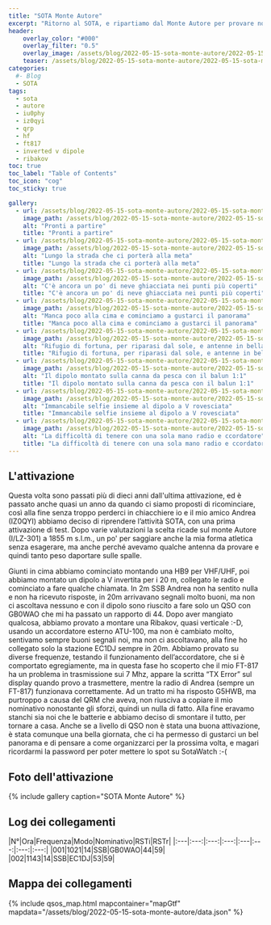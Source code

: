 ```yaml
---
title: "SOTA Monte Autore"
excerpt: "Ritorno al SOTA, e ripartiamo dal Monte Autore per provare noi e le attrezzature"
header: 
    overlay_color: "#000"
    overlay_filter: "0.5"
    overlay_image: /assets/blog/2022-05-15-sota-monte-autore/2022-05-15-sota-monte-autore-teaser.jpg
    teaser: /assets/blog/2022-05-15-sota-monte-autore/2022-05-15-sota-monte-autore-teaser.jpg
categories:
  #- Blog
  - SOTA
tags:
  - sota
  - autore
  - iu0phy
  - iz0qyi
  - qrp
  - hf
  - ft817
  - inverted v dipole
  - ribakov
toc: true
toc_label: "Table of Contents"
toc_icon: "cog"
toc_sticky: true

gallery:
  - url: /assets/blog/2022-05-15-sota-monte-autore/2022-05-15-sota-monte-autore-01.jpg
    image_path: /assets/blog/2022-05-15-sota-monte-autore/2022-05-15-sota-monte-autore-01-th.jpg
    alt: "Pronti a partire"
    title: "Pronti a partire"
  - url: /assets/blog/2022-05-15-sota-monte-autore/2022-05-15-sota-monte-autore-02.jpg
    image_path: /assets/blog/2022-05-15-sota-monte-autore/2022-05-15-sota-monte-autore-02-th.jpg
    alt: "Lungo la strada che ci porterà alla meta"
    title: "Lungo la strada che ci porterà alla meta"
  - url: /assets/blog/2022-05-15-sota-monte-autore/2022-05-15-sota-monte-autore-03.jpg
    image_path: /assets/blog/2022-05-15-sota-monte-autore/2022-05-15-sota-monte-autore-03-th.jpg
    alt: "C'è ancora un po' di neve ghiacciata nei punti più coperti"
    title: "C'è ancora un po' di neve ghiacciata nei punti più coperti"
  - url: /assets/blog/2022-05-15-sota-monte-autore/2022-05-15-sota-monte-autore-04.jpg
    image_path: /assets/blog/2022-05-15-sota-monte-autore/2022-05-15-sota-monte-autore-04-th.jpg
    alt: "Manca poco alla cima e cominciamo a gustarci il panorama"
    title: "Manca poco alla cima e cominciamo a gustarci il panorama"
  - url: /assets/blog/2022-05-15-sota-monte-autore/2022-05-15-sota-monte-autore-05.jpg
    image_path: /assets/blog/2022-05-15-sota-monte-autore/2022-05-15-sota-monte-autore-05-th.jpg
    alt: "Rifugio di fortuna, per riparasi dal sole, e antenne in bella vista"
    title: "Rifugio di fortuna, per riparasi dal sole, e antenne in bella vista"
  - url: /assets/blog/2022-05-15-sota-monte-autore/2022-05-15-sota-monte-autore-06.jpg
    image_path: /assets/blog/2022-05-15-sota-monte-autore/2022-05-15-sota-monte-autore-06-th.jpg
    alt: "Il dipolo montato sulla canna da pesca con il balun 1:1"
    title: "Il dipolo montato sulla canna da pesca con il balun 1:1"
  - url: /assets/blog/2022-05-15-sota-monte-autore/2022-05-15-sota-monte-autore-07.jpg
    image_path: /assets/blog/2022-05-15-sota-monte-autore/2022-05-15-sota-monte-autore-07-th.jpg
    alt: "Immancabile selfie insieme al dipolo a V rovesciata"
    title: "Immancabile selfie insieme al dipolo a V rovesciata"
  - url: /assets/blog/2022-05-15-sota-monte-autore/2022-05-15-sota-monte-autore-08.jpg
    image_path: /assets/blog/2022-05-15-sota-monte-autore/2022-05-15-sota-monte-autore-08-th.jpg
    alt: "La difficoltà di tenere con una sola mano radio e ccordatore"
    title: "La difficoltà di tenere con una sola mano radio e ccordatore"
---
```


## L'attivazione

Questa volta sono passati più di dieci anni dall'ultima attivazione, ed è passato anche quasi un anno da quando ci siamo proposti di ricominciare, così alla fine senza troppo perderci in chiacchiere  io e il mio amico Andrea (IZ0QYI) abbiamo deciso di riprendere l’attività SOTA, con una prima attivazione di test.
Dopo varie valutazioni la scelta ricade sul monte Autore (I/LZ-301) a 1855 m s.l.m., un po' per saggiare anche la mia forma atletica senza esagerare, ma anche perché avevamo qualche antenna da provare e quindi tanto peso daportare sulle spalle.

Giunti in cima abbiamo cominciato montando una HB9 per VHF/UHF, poi abbiamo montato un dipolo a V invertita per i 20 m, collegato le radio e cominciato a fare qualche chiamata.
In 2m SSB Andrea non ha sentito nulla e non ha ricevuto risposte, in 20m arrivavano segnali molto buoni, ma non ci ascoltava nessuno e con il dipolo sono riuscito a fare solo un QSO con GB0WAO che mi ha passato un rapporto di 44.
Dopo aver mangiato qualcosa, abbiamo provato a montare una Ribakov, quasi verticale :-D, usando un accordatore esterno ATU-100, ma non è cambiato molto, sentivamo sempre buoni segnali noi, ma non ci ascoltavano, alla fine ho collegato solo la stazione EC1DJ sempre in 20m. Abbiamo provato su diverse frequenze, testando il funzionamento dell’accordatore, che si è comportato egregiamente, ma in questa fase ho scoperto che il mio FT-817 ha un problema in trasmissione sui 7 Mhz, appare la scritta “TX Error” sul display quando provo a trasmettere, mentre la radio di Andrea (sempre un FT-817) funzionava correttamente.
Ad un tratto mi ha risposto G5HWB, ma purtroppo a causa del QRM che aveva, non riusciva a copiare il mio nominativo nonostante gli sforzi, quindi un nulla di fatto.
Alla fine eravamo stanchi sia noi che le batterie e abbiamo deciso di smontare il tutto, per tornare a casa. Anche se a livello di QSO non è stata una buona attivazione, è stata comunque una bella giornata, che ci ha permesso di gustarci un bel panorama e di pensare a come organizzarci per la prossima volta, e magari ricordarmi la password per poter mettere lo spot su SotaWatch :-(

## Foto dell'attivazione

{% include gallery caption="SOTA Monte Autore" %}

## Log dei collegamenti

|N°|Ora|Frequenza|Modo|Nominativo|RSTi|RSTr|
|:---|:---:|:---:|:---:|:---|:---:|:---:|:---:|
|001|1021|14|SSB|GB0WAO|44|59|
|002|1143|14|SSB|EC1DJ|53|59|

## Mappa dei collegamenti

{% include qsos_map.html mapcontainer="mapGtf" mapdata="/assets/blog/2022-05-15-sota-monte-autore/data.json" %}
